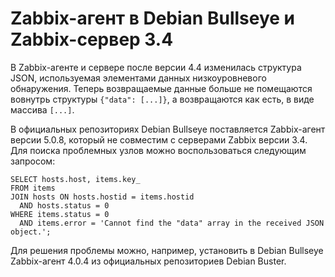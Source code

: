 Zabbix-агент в Debian Bullseye и Zabbix-сервер 3.4
==================================================

В Zabbix-агенте и сервере после версии 4.4 изменилась структура JSON, используемая элементами данных низкоуровневого обнаружения. Теперь возвращаемые данные больше не помещаются вовнутрь структуры `{"data": [...]}`, а возвращаются как есть, в виде массива `[...]`.

В официальных репозиториях Debian Bullseye поставляется Zabbix-агент версии 5.0.8, который не совместим с серверами Zabbix версии 3.4. Для поиска проблемных узлов можно воспользоваться следующим запросом:

    SELECT hosts.host, items.key_
    FROM items
    JOIN hosts ON hosts.hostid = items.hostid
      AND hosts.status = 0
    WHERE items.status = 0
      AND items.error = 'Cannot find the "data" array in the received JSON object.';

Для решения проблемы можно, например, установить в Debian Bullseye Zabbix-агент 4.0.4 из официальных репозиториев Debian Buster.
